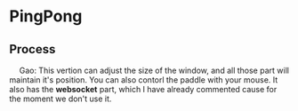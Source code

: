 # PingPong

## Process

&emsp; Gao: This vertion can adjust the size of the window, and all those part will maintain it's position. You can also contorl the paddle with your mouse. It also has the **websocket** part, which I have already commented cause for the moment we don't use it.